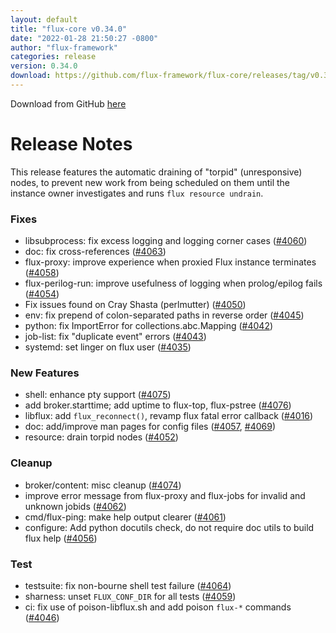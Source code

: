 ```yaml
---
layout: default
title: "flux-core v0.34.0"
date: "2022-01-28 21:50:27 -0800"
author: "flux-framework"
categories: release
version: 0.34.0
download: https://github.com/flux-framework/flux-core/releases/tag/v0.34.0
---
```


Download from GitHub [here](https://github.com/flux-framework/flux-core/releases/tag/v0.34.0)

# Release Notes

This release features the automatic draining of "torpid" (unresponsive)
nodes, to prevent new work from being scheduled on them until the instance
owner investigates and runs `flux resource undrain`.

### Fixes

 * libsubprocess: fix excess logging and logging corner cases ([#4060](https://github.com/flux-framework/flux-core/issues/4060))
 * doc: fix cross-references ([#4063](https://github.com/flux-framework/flux-core/issues/4063))
 * flux-proxy: improve experience when proxied Flux instance terminates
   ([#4058](https://github.com/flux-framework/flux-core/issues/4058))
 * flux-perilog-run: improve usefulness of logging when prolog/epilog fails
   ([#4054](https://github.com/flux-framework/flux-core/issues/4054))
 * Fix issues found on Cray Shasta (perlmutter) ([#4050](https://github.com/flux-framework/flux-core/issues/4050))
 * env: fix prepend of colon-separated paths in reverse order ([#4045](https://github.com/flux-framework/flux-core/issues/4045))
 * python: fix ImportError for collections.abc.Mapping ([#4042](https://github.com/flux-framework/flux-core/issues/4042))
 * job-list: fix "duplicate event" errors ([#4043](https://github.com/flux-framework/flux-core/issues/4043))
 * systemd: set linger on flux user ([#4035](https://github.com/flux-framework/flux-core/issues/4035))

### New Features

 * shell: enhance pty support ([#4075](https://github.com/flux-framework/flux-core/issues/4075))
 * add broker.starttime; add uptime to flux-top, flux-pstree ([#4076](https://github.com/flux-framework/flux-core/issues/4076))
 * libflux: add `flux_reconnect()`, revamp flux fatal error callback ([#4016](https://github.com/flux-framework/flux-core/issues/4016))
 * doc: add/improve man pages for config files ([#4057](https://github.com/flux-framework/flux-core/issues/4057), [#4069](https://github.com/flux-framework/flux-core/issues/4069))
 * resource: drain torpid nodes ([#4052](https://github.com/flux-framework/flux-core/issues/4052))

### Cleanup

 * broker/content: misc cleanup ([#4074](https://github.com/flux-framework/flux-core/issues/4074))
 * improve error message from flux-proxy and flux-jobs for invalid and
   unknown jobids ([#4062](https://github.com/flux-framework/flux-core/issues/4062))
 * cmd/flux-ping: make help output clearer ([#4061](https://github.com/flux-framework/flux-core/issues/4061))
 * configure: Add python docutils check, do not require doc utils to build
   flux help ([#4056](https://github.com/flux-framework/flux-core/issues/4056))

### Test

 * testsuite: fix non-bourne shell test failure ([#4064](https://github.com/flux-framework/flux-core/issues/4064))
 * sharness: unset `FLUX_CONF_DIR` for all tests ([#4059](https://github.com/flux-framework/flux-core/issues/4059))
 * ci: fix use of poison-libflux.sh and add poison `flux-*` commands ([#4046](https://github.com/flux-framework/flux-core/issues/4046))


